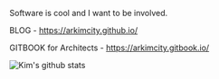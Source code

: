 Software is cool and I want to be involved.

BLOG - https://arkimcity.github.io/

GITBOOK for Architects - https://arkimcity.gitbook.io/

<!--![screenshot](https://github.com/ArkimCity/ArkimCity/blob/main/KakaoTalk_20210105_234951385.jpg?raw=true)-->


![Kim's github stats](https://github-readme-stats.vercel.app/api?username=ArkimCity&show_icons=true)

<!--
**ArkimCity/ArkimCity** is a ✨ _special_ ✨ repository because its `README.md` (this file) appears on your GitHub profile.

Here are some ideas to get you started:

- 🔭 I’m currently working on ...
- 🌱 I’m currently learning ...
- 👯 I’m looking to collaborate on ...
- 🤔 I’m looking for help with ...
- 💬 Ask me about ...
- 📫 How to reach me: ...
- 😄 Pronouns: ...
- ⚡ Fun fact: ...
-->
